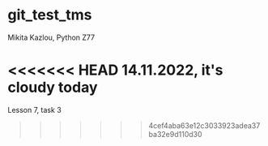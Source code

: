 # git_test_tms

Mikita Kazlou, Python Z77

<<<<<<< HEAD
14.11.2022, it's cloudy today
=======
Lesson 7, task 3
>>>>>>> 4cef4aba63e12c3033923adea37ba32e9d110d30

